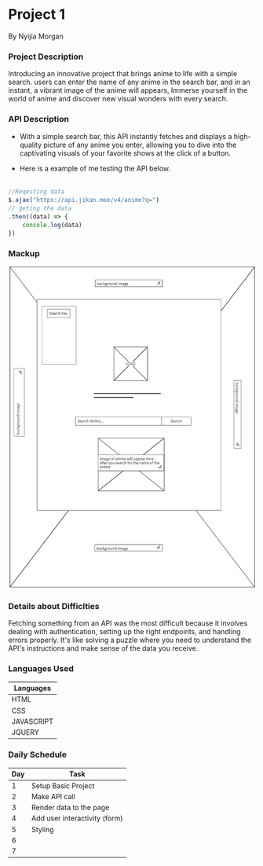 # Project 1
By Nyijia Morgan

### Project Description

Introducing an innovative project that brings anime to life with a simple search. users can enter the name of any anime in the search bar, and in an instant, a vibrant image of the anime will appears, Immerse yourself in the world of anime and discover new visual wonders with every search.



### API Description 

- With a simple search bar, this API instantly fetches and displays a  high-quality picture of any anime you enter, allowing you to dive into the captivating visuals of your favorite shows at the click of a button.

- Here is a example of me testing the API below.
```js 

//Reqesting data
$.ajax("https://api.jikan.moe/v4/anime?q=")
// geting the data
.then((data) => {
    console.log(data)
})

```

### Mackup

![Mockup Image](./img/Screenshot%202023-05-26%20083014.png)



### Details about Difficlties

Fetching something from an API was the most difficult because it involves dealing with authentication, setting up the right endpoints, and handling errors properly. It's like solving a puzzle where you need to understand the API's instructions and make sense of the data you receive.


### Languages Used

| Languages |
|-----------|
| HTML |
| CSS |
| JAVASCRIPT |
| JQUERY |




### Daily Schedule

| Day | Task |
|-----|------|
| 1 | Setup Basic Project |
| 2 | Make API call | 
| 3 | Render data to the page |
| 4 | Add user interactivity (form) |
| 5 | Styling |
| 6 |
| 7 |
